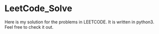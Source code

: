 # LeetCode_Solve
Here is my solution for the problems in LEETCODE. It is written in python3. Feel free to check it out. 
